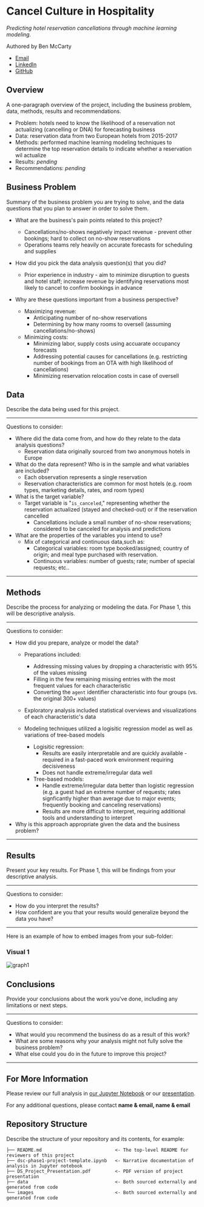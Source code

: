 # Cancel Culture in Hospitality
*Predicting hotel reservation cancellations through machine learning modeling.*

Authored by Ben McCarty

* [Email](mailto:bmccarty505@gmail.com)
* [LinkedIn](www.linkedin.com/in/bmccarty505)
* [GitHub](https://github.com/BenJMcCarty)


## Overview

A one-paragraph overview of the project, including the business problem, data, methods, results and recommendations.

* Problem: hotels need to know the likelihood of a reservation not actualizing (cancelling or DNA) for forecasting business
* Data: reservation data from two European hotels from 2015-2017
* Methods: performed machine learning modeling techniques to determine the top reservation details to indicate whether a reservation wil actualize
* Results: *pending*
* Recommendations: *pending*

## Business Problem

Summary of the business problem you are trying to solve, and the data questions that you plan to answer in order to solve them.


* What are the business's pain points related to this project?
    * Cancellations/no-shows negatively impact revenue - prevent other bookings; hard to collect on no-show reservations
    * Operations teams rely heavily on accurate forecasts for scheduling and supplies
    
* How did you pick the data analysis question(s) that you did?
    * Prior experience in industry - aim to minimize disruption to guests and hotel staff; increase revenue by identifying reservations most likely to cancel to confirm bookings in advance

* Why are these questions important from a business perspective?
    * Maximizing revenue:
        * Anticipating number of no-show reservations
        * Determining by how many rooms to oversell (assuming cancellations/no-shows)
    * Minimizing costs:
        * Minimizing labor, supply costs using accuarate occupancy forecasts
        * Addressing potential causes for cancellations (e.g. restricting number of bookings from an OTA with high likelihood of cancellations)
        * Minimizing reservation relocation costs in case of oversell


## Data

Describe the data being used for this project.

***
Questions to consider:
* Where did the data come from, and how do they relate to the data analysis questions?
    * Reservation data originally sourced from two anonymous hotels in Europe
* What do the data represent? Who is in the sample and what variables are included?
    * Each observation represents a single reservation
    * Reservation characteristics are common for most hotels (e.g. room types, marketing details, rates, and room types)
* What is the target variable?
    * Target variable is "`is_canceled`," representing whether the reservation actualized (stayed and checked-out) or if the reservation cancelled 
        * Cancellations include a small number of no-show reservations; considered to be canceled for analysis and predictions
* What are the properties of the variables you intend to use?
    * Mix of categorical and continuous data,such as:
        * Categorical variables: room type booked/assigned; country of origin; and meal type purchased with reservation.
        * Continuous variables: number of guests; rate; number of special requests; etc..
***

## Methods

Describe the process for analyzing or modeling the data. For Phase 1, this will be descriptive analysis.

***
Questions to consider:
* How did you prepare, analyze or model the data?
    * Preparations included:
        * Addressing missing values by dropping a characteristic with 95% of the values missing
        * Filling in the few remaining missing entries with the most frequent values for each characteristic
        * Converting the `agent` identifier characteristic into four groups (vs. the original 300+ values)

    * Exploratory analysis included statistical overviews and visualizations of each characteristic's data

    * Modeling techniques utilized a logisitic regression model as well as variations of tree-based models
        * Logisitic regression:
            * Results are easily interpretable and are quickly available - required in a fast-paced work environment requiring decisiveness
            * Does not handle extreme/irregular data well
        * Tree-based models:
            * Handle extreme/irregular data better than logistic regression (e.g. a guest had an extreme number of requests; rates signficantly higher than average due to major events; frequently booking and canceling reservations)
            * Results are more difficult to interpret, requiring additional tools and understanding to interpret
* Why is this approach appropriate given the data and the business problem?

***

## Results

Present your key results. For Phase 1, this will be findings from your descriptive analysis.

***
Questions to consider:
* How do you interpret the results?
* How confident are you that your results would generalize beyond the data you have?
***

Here is an example of how to embed images from your sub-folder:

### Visual 1
![graph1](./images/viz1.png)

## Conclusions

Provide your conclusions about the work you've done, including any limitations or next steps.

***
Questions to consider:
* What would you recommend the business do as a result of this work?
* What are some reasons why your analysis might not fully solve the business problem?
* What else could you do in the future to improve this project?
***

## For More Information

Please review our full analysis in [our Jupyter Notebook](./dsc-phase1-project-template.ipynb) or our [presentation](./DS_Project_Presentation.pdf).

For any additional questions, please contact **name & email, name & email**

## Repository Structure

Describe the structure of your repository and its contents, for example:

```
├── README.md                           <- The top-level README for reviewers of this project
├── dsc-phase1-project-template.ipynb   <- Narrative documentation of analysis in Jupyter notebook
├── DS_Project_Presentation.pdf         <- PDF version of project presentation
├── data                                <- Both sourced externally and generated from code
└── images                              <- Both sourced externally and generated from code
```
